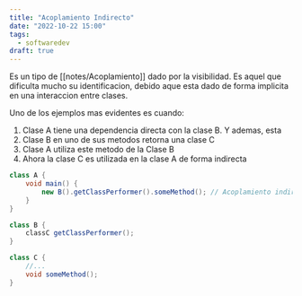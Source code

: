 ```yaml
---
title: "Acoplamiento Indirecto"
date: "2022-10-22 15:00"
tags: 
  - softwaredev
draft: true
---
```

Es un tipo de [[notes/Acoplamiento]] dado por la visibilidad. Es aquel que dificulta mucho su identificacion, debido aque esta dado de forma implicita en una interaccion entre clases.

Uno de los ejemplos mas evidentes es cuando:
1. Clase A tiene una dependencia directa con la clase B. Y ademas, esta 
2. Clase B en uno de sus metodos retorna una clase C
3. Clase A utiliza este metodo de la Clase B
4. Ahora la clase C es utilizada en la clase A de forma indirecta

```Java
class A {
	void main() {
		new B().getClassPerformer().someMethod(); // Acoplamiento indirecto
	}
}

class B {
	classC getClassPerformer();
}

class C {
	//...
	void someMethod();
}
```

